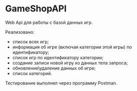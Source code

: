 # GameShopAPI

Web Api для работы с базой данных игр.

Реализовано:
- список всех игр;
- информация об игре (включая категории этой игры) по идентификатору;
- список игр по идентификатору категории;
- создание записи новой игру из данных тела запроса;
- обновление\удаление данных об игре;
- список категорий.

Тестирование выполнял через программу Postman.

